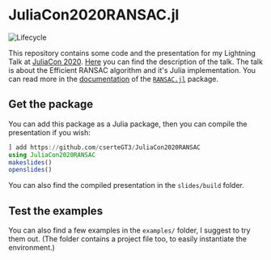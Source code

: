 # JuliaCon2020RANSAC.jl

<!--
![Lifecycle](https://img.shields.io/badge/lifecycle-experimental-orange.svg)
![Lifecycle](https://img.shields.io/badge/lifecycle-maturing-blue.svg) -->
![Lifecycle](https://img.shields.io/badge/lifecycle-stable-green.svg)
<!--
![Lifecycle](https://img.shields.io/badge/lifecycle-retired-orange.svg)
![Lifecycle](https://img.shields.io/badge/lifecycle-archived-red.svg)
![Lifecycle](https://img.shields.io/badge/lifecycle-dormant-blue.svg) -->
<!--
[![Build Status](https://travis-ci.com/cserteGT3/JuliaCon2020RANSAC.jl.svg?branch=master)](https://travis-ci.com/cserteGT3/JuliaCon2020RANSAC.jl)
[![codecov.io](http://codecov.io/github/cserteGT3/JuliaCon2020RANSAC.jl/coverage.svg?branch=master)](http://codecov.io/github/cserteGT3/JuliaCon2020RANSAC.jl?branch=master)
[![Documentation](https://img.shields.io/badge/docs-stable-blue.svg)](https://cserteGT3.github.io/JuliaCon2020RANSAC.jl/stable)
[![Documentation](https://img.shields.io/badge/docs-master-blue.svg)](https://cserteGT3.github.io/JuliaCon2020RANSAC.jl/dev)
-->

This repository contains some code and the presentation for my Lightning Talk at [JuliaCon 2020](https://juliacon.org/2020/).
[Here](https://pretalx.com/juliacon2020/talk/XQ9YQK/) you can find the description of the talk.
The talk is about the Efficient RANSAC algorithm and it's Julia implementation.
You can read more in the [documentation](https://csertegt3.github.io/RANSAC.jl/stable/) of the [`RANSAC.jl`](https://github.com/cserteGT3/RANSAC.jl) package.

## Get the package

You can add this package as a Julia package, then you can compile the presentation if you wish:

```julia
] add https://github.com/cserteGT3/JuliaCon2020RANSAC
using JuliaCon2020RANSAC
makeslides()
openslides()
```

You can also find the compiled presentation in the `slides/build` folder.

## Test the examples

You can also find a few examples in the `examples/` folder, I suggest to try them out.
(The folder contains a project file too, to easily instantiate the environment.)
